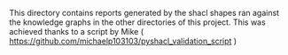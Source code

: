 This directory contains reports generated by the shacl shapes ran against the knowledge graphs in the other directories of this project. This was achieved thanks to a script by Mike ( https://github.com/michaelp103103/pyshacl_validation_script )
